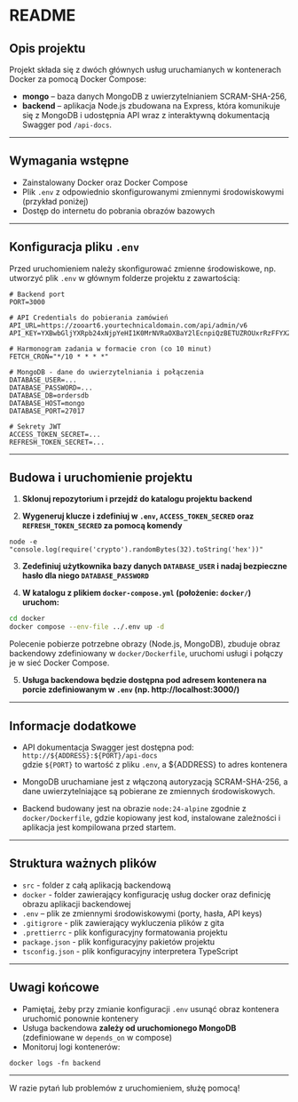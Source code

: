 # README

## Opis projektu

Projekt składa się z dwóch głównych usług uruchamianych w kontenerach Docker za pomocą Docker Compose:

- **mongo** – baza danych MongoDB z uwierzytelnianiem SCRAM-SHA-256,
- **backend** – aplikacja Node.js zbudowana na Express, która komunikuje się z MongoDB i udostępnia API wraz z interaktywną dokumentacją Swagger pod `/api-docs`.

---

## Wymagania wstępne

- Zainstalowany Docker oraz Docker Compose
- Plik `.env` z odpowiednio skonfigurowanymi zmiennymi środowiskowymi (przykład poniżej)
- Dostęp do internetu do pobrania obrazów bazowych

---

## Konfiguracja pliku `.env`

Przed uruchomieniem należy skonfigurować zmienne środowiskowe, np. utworzyć plik `.env` w głównym folderze projektu z zawartością:

```dotenv
# Backend port
PORT=3000

# API Credentials do pobierania zamówień
API_URL=https://zooart6.yourtechnicaldomain.com/api/admin/v6
API_KEY=YXBwbGljYXRpb24xNjpYeHI1K0MrNVRaOXBaY2lEcnpiQzBETUZROUxrRzFFYXZuMkx2L0RHRXZRdXNkcmF5R0Y3ZnhDMW1nejlmVmZP

# Harmonogram zadania w formacie cron (co 10 minut)
FETCH_CRON="*/10 * * * *"

# MongoDB - dane do uwierzytelniania i połączenia
DATABASE_USER=...
DATABASE_PASSWORD=...
DATABASE_DB=ordersdb
DATABASE_HOST=mongo
DATABASE_PORT=27017

# Sekrety JWT
ACCESS_TOKEN_SECRET=...
REFRESH_TOKEN_SECRET=...
```

---

## Budowa i uruchomienie projektu

1. **Sklonuj repozytorium i przejdź do katalogu projektu backend**

2. **Wygeneruj klucze i zdefiniuj w `.env`, `ACCESS_TOKEN_SECRED` oraz `REFRESH_TOKEN_SECRED` za pomocą komendy**
```shell
node -e "console.log(require('crypto').randomBytes(32).toString('hex'))"
```

3. **Zedefiniuj użytkownika bazy danych `DATABASE_USER` i nadaj bezpieczne hasło dla niego `DATABASE_PASSWORD`**

4. **W katalogu z plikiem `docker-compose.yml` (położenie: `docker/`) uruchom:**

```sh
cd docker
docker compose --env-file ../.env up -d
```

Polecenie pobierze potrzebne obrazy (Node.js, MongoDB), zbuduje obraz backendowy zdefiniowany w `docker/Dockerfile`, uruchomi usługi i połączy je w sieć Docker Compose.

5. **Usługa backendowa będzie dostępna pod adresem kontenera na porcie zdefiniowanym w `.env` (np. http://localhost:3000/)**

---

## Informacje dodatkowe

- API dokumentacja Swagger jest dostępna pod:  
  `http://${ADDRESS}:${PORT}/api-docs`  
  gdzie `${PORT}` to wartość z pliku `.env`, a ${ADDRESS} to adres kontenera 

- MongoDB uruchamiane jest z włączoną autoryzacją SCRAM-SHA-256, a dane uwierzytelniające są pobierane ze zmiennych środowiskowych.

- Backend budowany jest na obrazie `node:24-alpine` zgodnie z `docker/Dockerfile`, gdzie kopiowany jest kod, instalowane zależności i aplikacja jest kompilowana przed startem.

---

## Struktura ważnych plików
- `src` - folder z całą aplikacją backendową
- `docker` - folder zawierający konfigurację usług docker oraz definicję obrazu aplikacji backendowej
- `.env` – plik ze zmiennymi środowiskowymi (porty, hasła, API keys)
- `.gitigrore` - plik zawierający wykluczenia plików z gita
- `.prettierrc` - plik konfiguracyjny formatowania projektu
- `package.json` - plik konfiguracyjny pakietów projektu
- `tsconfig.json` - plik konfiguracyjny interpretera TypeScript

---

## Uwagi końcowe

- Pamiętaj, żeby przy zmianie konfiguracji `.env` usunąć obraz kontenera uruchomić ponownie kontenery
- Usługa backendowa **zależy od uruchomionego MongoDB** (zdefiniowane w `depends_on` w compose)
- Monitoruj logi kontenerów:  
```shell
docker logs -fn backend
```

---
W razie pytań lub problemów z uruchomieniem, służę pomocą!
